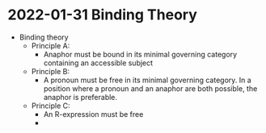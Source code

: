 # 2022-01-31 Binding Theory

* Binding theory
  * Principle A:
    * Anaphor must be bound in its minimal governing category containing an accessible subject
  * Principle B:
    * A pronoun must be free in its minimal governing category. In a position where a pronoun and an anaphor are both possible, the anaphor is preferable.
  * Principle C:
    * An R-expression must be free
    * 